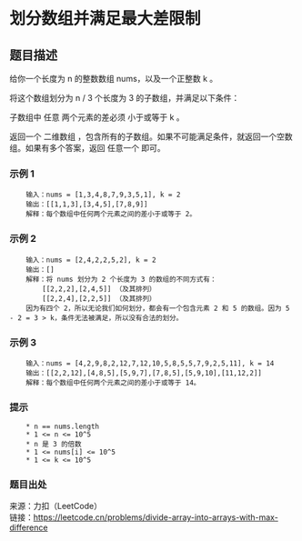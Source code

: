 # 划分数组并满足最大差限制

## 题目描述

给你一个长度为 n 的整数数组 nums，以及一个正整数 k 。

将这个数组划分为 n / 3 个长度为 3 的子数组，并满足以下条件：

子数组中 任意 两个元素的差必须 小于或等于 k 。

返回一个 二维数组 ，包含所有的子数组。如果不可能满足条件，就返回一个空数组。如果有多个答案，返回 任意一个 即可。

### 示例 1

```text
    输入：nums = [1,3,4,8,7,9,3,5,1], k = 2
    输出：[[1,1,3],[3,4,5],[7,8,9]]
    解释：每个数组中任何两个元素之间的差小于或等于 2。
```

### 示例 2

```text
    输入：nums = [2,4,2,2,5,2], k = 2
    输出：[]
    解释：将 nums 划分为 2 个长度为 3 的数组的不同方式有：
        [[2,2,2],[2,4,5]] （及其排列）
        [[2,2,4],[2,2,5]] （及其排列）
    因为有四个 2，所以无论我们如何划分，都会有一个包含元素 2 和 5 的数组。因为 5 - 2 = 3 > k，条件无法被满足，所以没有合法的划分。
```

### 示例 3

```text
    输入：nums = [4,2,9,8,2,12,7,12,10,5,8,5,5,7,9,2,5,11], k = 14
    输出：[[2,2,12],[4,8,5],[5,9,7],[7,8,5],[5,9,10],[11,12,2]]
    解释：每个数组中任何两个元素之间的差小于或等于 14。
```

### 提示

```text
    * n == nums.length
    * 1 <= n <= 10^5
    * n 是 3 的倍数
    * 1 <= nums[i] <= 10^5
    * 1 <= k <= 10^5
```

### 题目出处

来源：力扣（LeetCode）  
链接：<https://leetcode.cn/problems/divide-array-into-arrays-with-max-difference>
